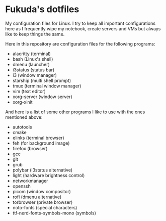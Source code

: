 # Fukuda's dotfiles

My configuration files for Linux. I try to keep all important configurations here as I frequently wipe my notebook, create servers and VMs but always like to keep things the same.

Here in this repository are configuration files for the following programs:

* alacritty (terminal)
* bash (Linux's shell)
* dmenu (launcher)
* i3status (status bar)
* i3 (window manager)
* starship (multi shell prompt)
* tmux (terminal window manager)
* vim (text editor)
* xorg-server (window server)
* xorg-xinit

And here is a list of some other programs I like to use with the ones mentioned above:

* autotools
* cmake
* elinks (terminal browser)
* feh (for background image)
* firefox (browser)
* gcc
* git
* grub
* polybar (i3status alternative)
* light (hardware brightness control)
* networkmanager
* openssh
* picom (window compositor)
* rofi (dmenu alternative)
* torbrowser (private browser)
* noto-fonts (special characters)
* ttf-nerd-fonts-symbols-mono (symbols)

